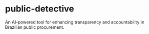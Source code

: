# public-detective
An AI-powered tool for enhancing transparency and accountability in Brazilian public procurement.
